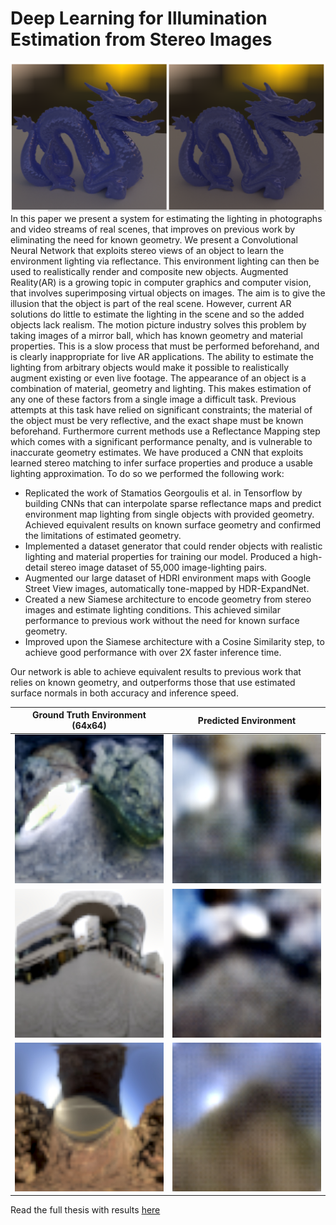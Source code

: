 # Deep Learning for Illumination Estimation from Stereo Images
![](https://github.com/gavin-parker/Thesis/blob/master/title_img.PNG "Ground Truth vs Predicted")
In this paper we present a system for estimating the lighting in photographs and video streams of real scenes, that improves on previous work by eliminating the need for known geometry. We present a Convolutional Neural Network that exploits stereo views of an object to learn the environment lighting via reflectance. This environment lighting can then be used to realistically render and composite new objects.
Augmented Reality(AR) is a growing topic in computer graphics and computer vision, that involves superimposing virtual objects on images. The aim is to give the illusion that the object is part of the real scene. However, current AR solutions do little to estimate the lighting in the scene and so the added objects lack realism. The motion picture industry solves this problem by taking images of a mirror ball, which has known geometry and material properties. This is a slow process that must be performed beforehand, and is clearly inappropriate for live AR applications. The ability to estimate the lighting from arbitrary objects would make it possible to realistically augment existing or even live footage.
The appearance of an object is a combination of material, geometry and lighting. This makes estimation of any one of these factors from a single image a difficult task. Previous attempts at this task have relied on significant constraints; the material of the object must be very reflective, and the exact shape must be known beforehand. Furthermore current methods use a Reflectance Mapping step which comes with a significant performance penalty, and is vulnerable to inaccurate geometry estimates. We have produced a CNN that exploits learned stereo matching to infer surface properties and produce a usable lighting approximation. To do so we performed the following work:
* Replicated the work of Stamatios Georgoulis et al. in Tensorflow by building CNNs that can interpolate sparse reflectance maps and predict environment map lighting from single objects with provided geometry. Achieved equivalent results on known surface geometry and confirmed the limitations of estimated geometry.
* Implemented a dataset generator that could render objects with realistic lighting and material properties for training our model. Produced a high-detail stereo image dataset of 55,000 image-lighting pairs.
* Augmented our large dataset of HDRI environment maps with Google Street View images, automatically tone-mapped by HDR-ExpandNet.
* Created a new Siamese architecture to encode geometry from stereo images and estimate lighting conditions. This achieved similar performance to previous work without the need for known surface geometry.
* Improved upon the Siamese architecture with a Cosine Similarity step, to achieve good performance with over 2X faster inference time.

Our network is able to achieve equivalent results to previous work that relies on known geometry, and outperforms those that use estimated surface normals in both accuracy and inference speed.

Ground Truth Environment (64x64)    | Predicted Environment
:----------------------------------:|:-------------------------:
![](https://github.com/gavin-parker/Thesis/blob/master/dissertation/images/validation/332_gt.jpg) | ![](https://github.com/gavin-parker/Thesis/blob/master/dissertation/images/validation/332_pred.jpg)
![](https://github.com/gavin-parker/Thesis/blob/master/dissertation/images/validation/386_gt.jpg) | ![](https://github.com/gavin-parker/Thesis/blob/master/dissertation/images/validation/386_pred.jpg)
![](https://github.com/gavin-parker/Thesis/blob/master/dissertation/images/validation/516_gt.jpg) | ![](https://github.com/gavin-parker/Thesis/blob/master/dissertation/images/validation/516_pred.jpg)

Read the full thesis with results [here](https://github.com/gavin-parker/Thesis/blob/master/dissertation.pdf "Thesis")
